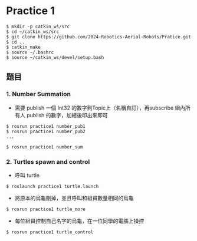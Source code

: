 
# Practice 1

```
$ mkdir -p catkin_ws/src
$ cd ~/catkin_ws/src
$ git clone https://github.com/2024-Robotics-Aerial-Robots/Pratice.git
$ cd ..
$ catkin_make
$ source ~/.bashrc
$ source ~/catkin_ws/devel/setup.bash
```
## 題目


### 1. Number Summation
- 需要 publish 一個 Int32 的數字到Topic上（名稱自訂），再subscribe 組內所有人 publish 的數字，加總後印出來即可

```
$ rosrun practice1 number_pub1
$ rosrun practice1 number_pub2
...

$ rosrun practice1 number_sum
```

### 2. Turtles spawn and control
- 呼叫 turtle
```
$ roslaunch practice1 turtle.launch
```
- 將原本的烏龜刪掉，並且呼叫和組員數量相同的烏龜
```
$ rosrun practice1 turtle_more
```
- 每位組員控制自己名字的烏龜，在一位同學的電腦上操控
```
$ rosrun practice1 turtle_control
```

